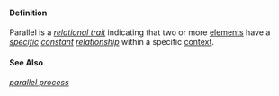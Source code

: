 #### Definition

Parallel is a *[relational trait](https://github.com/gcassel/Modular-Organization-Terminology/blob/master/terms/relational-trait.md)* indicating that two or more [elements](https://github.com/gcassel/Modular-Organization-Terminology/blob/master/terms/element.md) have a *[specific](https://github.com/gcassel/Modular-Organization-Terminology/blob/master/terms/specific.md) [constant](https://github.com/gcassel/Modular-Organization-Terminology/blob/master/terms/constant.md) [relationship](https://github.com/gcassel/Modular-Organization-Terminology/blob/master/terms/relate.md)* within a specific [context](https://github.com/gcassel/Modular-Organization-Terminology/blob/master/terms/context.md). 

#### See Also

*[parallel process](https://github.com/gcassel/Modular-Organization-Terminology/blob/master/compound-terms/parallel-process.md)*
